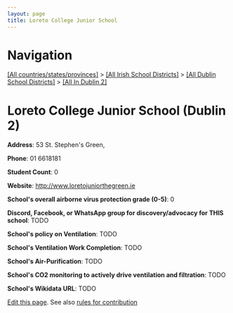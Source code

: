 ```yaml
---
layout: page
title: Loreto College Junior School
---
```

# Navigation

[[All countries/states/provinces]](../../../..) > [[All Irish School Districts]](../../..) > [[All Dublin School Districts]](../..) > [[All In Dublin 2]](..)

# Loreto College Junior School (Dublin 2)

**Address**: 53 St. Stephen's Green,

**Phone**: 01 6618181

**Student Count**: 0

**Website**: <http://www.loretojuniorthegreen.ie>

**School's overall airborne virus protection grade (0-5)**: 0

**Discord, Facebook, or WhatsApp group for discovery/advocacy for THIS school**: TODO

**School's policy on Ventilation**: TODO

**School's Ventilation Work Completion**: TODO

**School's Air-Purification**: TODO

**School's CO2 monitoring to actively drive ventilation and filtration**: TODO

**School's Wikidata URL**: TODO


[Edit this page](https://github.com/ventilate-schools/Ireland/edit/main/./Dublin_2/Loreto_College_Junior_School.md). See also [rules for contribution](../../../contribution-rules/)